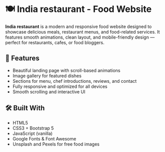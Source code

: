 # 🍽️ India restaurant - Food Website

**India restaurant** is a modern and responsive food website designed to showcase delicious meals, restaurant menus, and food-related services. It features smooth animations, clean layout, and mobile-friendly design — perfect for restaurants, cafes, or food bloggers.

## 🌟 Features

- Beautiful landing page with scroll-based animations
- Image gallery for featured dishes
- Sections for menu, chef introductions, reviews, and contact
- Fully responsive and optimized for all devices
- Smooth scrolling and interactive UI

## 🛠 Built With

- HTML5
- CSS3 + Bootstrap 5
- JavaScript (vanilla)
- Google Fonts & Font Awesome
- Unsplash and Pexels for free food images



